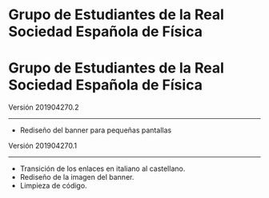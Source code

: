 
# Grupo de Estudiantes de la Real Sociedad Española de Física

Grupo de Estudiantes de la Real Sociedad Española de Física
===

Versión 201904270.2
___
- Rediseño del banner para pequeñas pantallas


Versión 201904270.1
___
- Transición de los enlaces en italiano al castellano.
- Rediseño de la imagen del banner.
- Limpieza de código.
